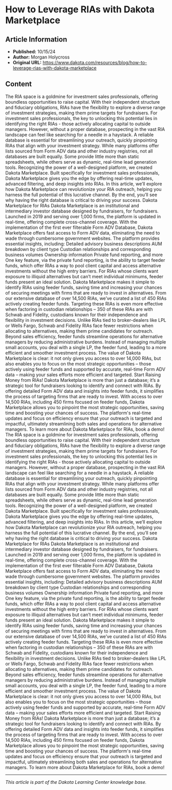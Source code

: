 # How to Leverage RIAs with Dakota Marketplace

## Article Information
- **Published:** 10/15/24
- **Author:** Morgan Holycross
- **Original URL:** https://www.dakota.com/resources/blog/how-to-leverage-rias-with-dakota-marketplace

## Content

The RIA space is a goldmine for investment sales professionals, offering boundless opportunities to raise capital. With their independent structure and fiduciary obligations, RIAs have the flexibility to explore a diverse range of investment strategies, making them prime targets for fundraisers. For investment sales professionals, the key to unlocking this potential lies in identifying the right RIAs - those actively allocating capital to outside managers. However, without a proper database, prospecting in the vast RIA landscape can feel like searching for a needle in a haystack. A reliable database is essential for streamlining your outreach, quickly pinpointing RIAs that align with your investment strategy. While many platforms offer lists sourced from Form ADV data and other industry registries, not all databases are built equally. Some provide little more than static spreadsheets, while others serve as dynamic, real-time lead generation tools. Recognizing the power of a well-designed platform, we created Dakota Marketplace. Built specifically for investment sales professionals, Dakota Marketplace gives you the edge by offering real-time updates, advanced filtering, and deep insights into RIAs. In this article, we’ll explore how Dakota Marketplace can revolutionize your RIA outreach, helping you harness the full potential of this lucrative channel. By the end, you’ll see why having the right database is critical to driving your success. Dakota Marketplace for RIAs Dakota Marketplace is an institutional and intermediary investor database designed by fundraisers, for fundraisers. Launched in 2019 and serving over 1,000 firms, the platform is updated in real-time, offering complete cross-channel coverage. With the implementation of the first ever filterable Form ADV Database, Dakota Marketplace offers fast access to Form ADV data, eliminating the need to wade through cumbersome government websites. The platform provides essential insights, including: Detailed advisory business descriptions AUM breakdown by client type Custodian relationships and corresponding business volumes Ownership information Private fund reporting, and more One key feature, via the private fund reporting, is the ability to target feeder funds, which offer RIAs a way to pool client capital and access alternative investments without the high entry barriers. For RIAs whose clients want exposure to illiquid alternatives but can’t meet individual minimums, feeder funds present an ideal solution. Dakota Marketplace makes it simple to identify RIAs using feeder funds, saving time and increasing your chances of securing meetings with firms that are ready to invest in alternatives. From our extensive database of over 14,500 RIAs, we’ve curated a list of 450 RIAs actively creating feeder funds. Targeting these RIAs is even more effective when factoring in custodian relationships – 350 of these RIAs are with Schwab and Fidelity, custodians known for their independence and flexibility in investment decisions. Unlike RIAs tied to broker-dealers like LPL or Wells Fargo, Schwab and Fidelity RIAs face fewer restrictions when allocating to alternatives, making them prime candidates for outreach. Beyond sales efficiency, feeder funds streamline operations for alternative managers by reducing administrative burdens. Instead of managing multiple small accounts, you deal with a single LP, the feeder fund, leading to a more efficient and smoother investment process. The value of Dakota Marketplace is clear: it not only gives you access to over 14,000 RIAs, but also enables you to focus on the most strategic opportunities – those actively using feeder funds and supported by accurate, real-time Form ADV data – making your sales efforts more efficient and targeted. Start Raising Money from RIAs! Dakota Marketplace is more than just a database; it’s a strategic tool for fundraisers looking to identify and connect with RIAs. By offering detailed Form ADV data and insights into feeder funds, it simplifies the process of targeting firms that are ready to invest. With access to over 14,500 RIAs, including 450 firms focused on feeder funds, Dakota Marketplace allows you to pinpoint the most strategic opportunities, saving time and boosting your chances of success. The platform's real-time updates and focus on efficiency ensure that your outreach is targeted and impactful, ultimately streamlining both sales and operations for alternative managers. To learn more about Dakota Marketplace for RIAs, book a demo! The RIA space is a goldmine for investment sales professionals, offering boundless opportunities to raise capital. With their independent structure and fiduciary obligations, RIAs have the flexibility to explore a diverse range of investment strategies, making them prime targets for fundraisers. For investment sales professionals, the key to unlocking this potential lies in identifying the right RIAs - those actively allocating capital to outside managers. However, without a proper database, prospecting in the vast RIA landscape can feel like searching for a needle in a haystack. A reliable database is essential for streamlining your outreach, quickly pinpointing RIAs that align with your investment strategy. While many platforms offer lists sourced from Form ADV data and other industry registries, not all databases are built equally. Some provide little more than static spreadsheets, while others serve as dynamic, real-time lead generation tools. Recognizing the power of a well-designed platform, we created Dakota Marketplace. Built specifically for investment sales professionals, Dakota Marketplace gives you the edge by offering real-time updates, advanced filtering, and deep insights into RIAs. In this article, we’ll explore how Dakota Marketplace can revolutionize your RIA outreach, helping you harness the full potential of this lucrative channel. By the end, you’ll see why having the right database is critical to driving your success. Dakota Marketplace for RIAs Dakota Marketplace is an institutional and intermediary investor database designed by fundraisers, for fundraisers. Launched in 2019 and serving over 1,000 firms, the platform is updated in real-time, offering complete cross-channel coverage. With the implementation of the first ever filterable Form ADV Database, Dakota Marketplace offers fast access to Form ADV data, eliminating the need to wade through cumbersome government websites. The platform provides essential insights, including: Detailed advisory business descriptions AUM breakdown by client type Custodian relationships and corresponding business volumes Ownership information Private fund reporting, and more One key feature, via the private fund reporting, is the ability to target feeder funds, which offer RIAs a way to pool client capital and access alternative investments without the high entry barriers. For RIAs whose clients want exposure to illiquid alternatives but can’t meet individual minimums, feeder funds present an ideal solution. Dakota Marketplace makes it simple to identify RIAs using feeder funds, saving time and increasing your chances of securing meetings with firms that are ready to invest in alternatives. From our extensive database of over 14,500 RIAs, we’ve curated a list of 450 RIAs actively creating feeder funds. Targeting these RIAs is even more effective when factoring in custodian relationships – 350 of these RIAs are with Schwab and Fidelity, custodians known for their independence and flexibility in investment decisions. Unlike RIAs tied to broker-dealers like LPL or Wells Fargo, Schwab and Fidelity RIAs face fewer restrictions when allocating to alternatives, making them prime candidates for outreach. Beyond sales efficiency, feeder funds streamline operations for alternative managers by reducing administrative burdens. Instead of managing multiple small accounts, you deal with a single LP, the feeder fund, leading to a more efficient and smoother investment process. The value of Dakota Marketplace is clear: it not only gives you access to over 14,000 RIAs, but also enables you to focus on the most strategic opportunities – those actively using feeder funds and supported by accurate, real-time Form ADV data – making your sales efforts more efficient and targeted. Start Raising Money from RIAs! Dakota Marketplace is more than just a database; it’s a strategic tool for fundraisers looking to identify and connect with RIAs. By offering detailed Form ADV data and insights into feeder funds, it simplifies the process of targeting firms that are ready to invest. With access to over 14,500 RIAs, including 450 firms focused on feeder funds, Dakota Marketplace allows you to pinpoint the most strategic opportunities, saving time and boosting your chances of success. The platform's real-time updates and focus on efficiency ensure that your outreach is targeted and impactful, ultimately streamlining both sales and operations for alternative managers. To learn more about Dakota Marketplace for RIAs, book a demo!

---

*This article is part of the Dakota Learning Center knowledge base.*